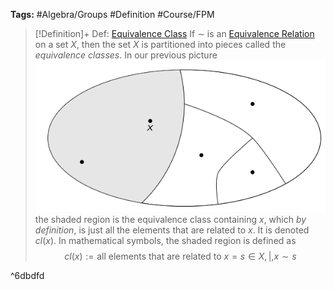 ---
---

**Tags:** #Algebra/Groups #Definition #Course/FPM 

 > 
 > \[!Definition\]+ Def: [Equivalence Class](Equivalence%20Class.md)
 > If $\sim$ is an [Equivalence Relation](Equivalence%20Relation.md) on a set $X$, then the set $X$ is partitioned into pieces called the *equivalence classes*. In our previous picture
 > ![Pasted image 20230215204505.png](..\Images\Pasted%20image%2020230215204505.png)
 > the shaded region is the equivalence class containing $x$, which *by definition*, is just all the elements that are related to $x$. It is denoted $cl(x)$. In mathematical symbols, the shaded region is defined as
 > $$cl(x) :={\text{all elements that are related to } x}={s\in X , | , x \sim s}$$

^6dbdfd
